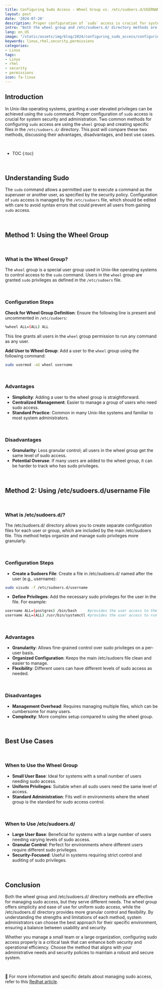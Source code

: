 ```yaml
---
title: Configuring Sudo Access - Wheel Group vs. /etc/sudoers.d/USERNAME File
layout: post
date: '2024-07-20'
description: Proper configuration of `sudo` access is crucial for system security and administration.
intro: "Both the wheel group and /etc/sudoers.d/ directory methods are effective for managing sudo access, but they serve different needs."
lang: en_US
image: "/static/assets/img/blog/2024/configuring_sudo_access/configuring_sudo_access.jpg"
keywords: linux,rhel,security,permissions
categories:
- Linux
tags:
- Linux
- rhel
- security
- permissions
icon: fa-linux
---
```


## Introduction

In Unix-like operating systems, granting a user elevated privileges can be achieved using the `sudo` command. Proper configuration of `sudo` access is crucial for system security and administration. Two common methods for configuring `sudo` access are using the `wheel` group and creating specific files in the `/etc/sudoers.d/` directory. This post will compare these two methods, discussing their advantages, disadvantages, and best use cases.

<br>

* TOC 
{:toc}

<br>

## Understanding Sudo

The `sudo` command allows a permitted user to execute a command as the superuser or another user, as specified by the security policy. Configuration of `sudo` access is managed by the `/etc/sudoers` file, which should be edited with care to avoid syntax errors that could prevent all users from gaining `sudo` access.

<br>

## Method 1: Using the Wheel Group

<br>

### What is the Wheel Group?

The `wheel` group is a special user group used in Unix-like operating systems to control access to the `sudo` command. Users in the `wheel` group are granted `sudo` privileges as defined in the `/etc/sudoers` file.

<br>

### Configuration Steps

**Check for Wheel Group Definition**: Ensure the following line is present and uncommented in `/etc/sudoers`:

```bash
%wheel ALL=(ALL) ALL
```

This line grants all users in the `wheel` group permission to run any command as any user.

**Add User to Wheel Group**: Add a user to the `wheel` group using the following command:
```bash
sudo usermod -aG wheel username
```

<br>

### Advantages

- **Simplicity**: Adding a user to the wheel group is straightforward.
- **Centralized Management**: Easier to manage a group of users who need sudo access.
- **Standard Practice**: Common in many Unix-like systems and familiar to most system administrators.

<br>

### Disadvantages
- **Granularity**: Less granular control; all users in the wheel group get the same level of sudo access.
- **Potential Overuse**: If many users are added to the wheel group, it can be harder to track who has sudo privileges.

<br>

## Method 2: Using /etc/sudoers.d/username File

<br>

### What is /etc/sudoers.d/?

The /etc/sudoers.d/ directory allows you to create separate configuration files for each user or group, which are included by the main /etc/sudoers file. This method helps organize and manage sudo privileges more granularly.

<br>

### Configuration Steps
- **Create a Sudoers File**: Create a file in /etc/sudoers.d/ named after the user (e.g., username):
```bash
sudo visudo -f /etc/sudoers.d/username
```
- **Define Privileges**: Add the necessary sudo privileges for the user in the file. For example:
```bash
username ALL=(postgres) /bin/bash     #provides the user access to the postgres suers bash
username ALL=(ALL) /usr/bin/systemctl #provides the user access to run all systemctl commands; ie start/stop/restart services
```

<br>

### Advantages
- **Granularity**: Allows fine-grained control over sudo privileges on a per-user basis.
- **Organized Configuration**: Keeps the main /etc/sudoers file clean and easier to manage.
- **Flexibility**: Different users can have different levels of sudo access as needed.

<br>

### Disadvantages
- **Management Overhead**: Requires managing multiple files, which can be cumbersome for many users.
- **Complexity**: More complex setup compared to using the wheel group.

<br>

## Best Use Cases

<br>

### When to Use the Wheel Group
- **Small User Base**: Ideal for systems with a small number of users needing sudo access.
- **Uniform Privileges**: Suitable when all sudo users need the same level of access.
- **Standard Administration**: Fits well in environments where the wheel group is the standard for sudo access control.

<br>

### When to Use /etc/sudoers.d/
- **Large User Base**: Beneficial for systems with a large number of users needing varying levels of sudo access.
- **Granular Control**: Perfect for environments where different users require different sudo privileges.
- **Security-Focused**: Useful in systems requiring strict control and auditing of sudo privileges.

<br>

## Conclusion

Both the wheel group and /etc/sudoers.d/ directory methods are effective for managing sudo access, but they serve different needs. The wheel group offers simplicity and ease of use for uniform sudo access, while the /etc/sudoers.d/ directory provides more granular control and flexibility. By understanding the strengths and limitations of each method, system administrators can choose the best approach for their specific environment, ensuring a balance between usability and security.

Whether you manage a small team or a large organization, configuring sudo access properly is a critical task that can enhance both security and operational efficiency. Choose the method that aligns with your administrative needs and security policies to maintain a robust and secure system.

<br>

📝 For more information and specific details about managing sudo access, refer to this [Redhat article](https://access.redhat.com/documentation/en-us/red_hat_enterprise_linux/8/html/configuring_basic_system_settings/managing-sudo-access_configuring-basic-system-settings).
